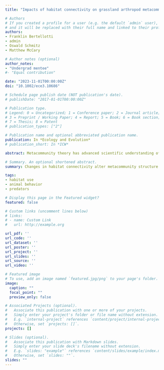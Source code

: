 ```yaml
---
title: "Impacts of habitat connectivity on grassland arthropod metacommunity structure: A field-based experimental test of theory"

# Authors
# If you created a profile for a user (e.g. the default `admin` user), write the username (folder name) here 
# and it will be replaced with their full name and linked to their profile.
authors:
- Franklin Bertellotti
- admin
- Oswald Schmitz
- Matthew McCary

# Author notes (optional)
author_notes:
- "Undergrad mentee"
#- "Equal contribution"

date: "2023-11-01T00:00:00Z"
doi: "10.1002/ece3.10686"

# Schedule page publish date (NOT publication's date).
# publishDate: "2017-01-01T00:00:00Z"

# Publication type.
# Legend: 0 = Uncategorized; 1 = Conference paper; 2 = Journal article;
# 3 = Preprint / Working Paper; 4 = Report; 5 = Book; 6 = Book section;
# 7 = Thesis; 8 = Patent
# publication_types: ["2"]

# Publication name and optional abbreviated publication name.
publication: In *Ecology and Evolution*
# publication_short: In *ICW*

abstract: Metacommunity theory has advanced scientific understanding of how species interactions and spatial processes influence patterns of biodiversity and community structure across landscapes. While the central tenets of metacommunity theory have been promoted as pivotal considerations for conservation management, few field experiments have tested the validity of metacommunity predictions. Here, we tested one key prediction of metacommunity theory -- that decreasing habitat connectivity should erode metacommunity structure by hindering species movement between patches. We found that the abundance and diversity of highly mobile flying arthropods were unaffected by habitat connectivity, whereas less mobile ground arthropods were highly impacted. We also reveal that habitat connectivity affected the trophic interactions of ground arthropods, with predators being highly positively correlated with micro-detritivores but not macro-detritivores as habitat connectivity increased. Together these findings indicate that changes in habitat connectivity can alter the metacommunity structure for less mobile organisms such as ground arthropods. Because of their essential roles in terrestrial ecosystem functioning and services, we recommend that conservationists, restoration practitioners, and land managers include principles of habitat connectivity for ground arthropods when designing biodiversity management programs.

# Summary. An optional shortened abstract.
summary: Changes in habitat connectivity alter metacommunity structure for less mobile organisms. We recommend that conservationists, restoration practitioners, and land managers include principles of habitat connectivity for ground arthropods when designing biodiversity management programs. 

tags:
- habitat use
- animal behavior
- predators

# Display this page in the Featured widget?
featured: false

# Custom links (uncomment lines below)
# links:
# - name: Custom Link
#   url: http://example.org

url_pdf: ''
url_code: ''
url_dataset: ''
url_poster: ''
url_project: ''
url_slides: ''
url_source: ''
url_video: ''

# Featured image
# To use, add an image named `featured.jpg/png` to your page's folder. 
image:
  caption: ""
  focal_point: ""
  preview_only: false

# Associated Projects (optional).
#   Associate this publication with one or more of your projects.
#   Simply enter your project's folder or file name without extension.
#   E.g. `internal-project` references `content/project/internal-project/index.md`.
#   Otherwise, set `projects: []`.
projects: []

# Slides (optional).
#   Associate this publication with Markdown slides.
#   Simply enter your slide deck's filename without extension.
#   E.g. `slides: "example"` references `content/slides/example/index.md`.
#   Otherwise, set `slides: ""`.
slides: ""
---
```

